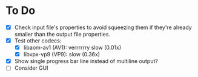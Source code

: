 # To Do
- [x] Check input file's properties to avoid squeezing them if they're already smaller than the output file properties.
- [x] Test other codecs:
  - [x] libaom-av1 (AV1): verrrrrry slow (0.01x)
  - [x] libvpx-vp9 (VP9): slow (0.36x)
- [x] Show single progress bar line instead of multiline output?
- [ ] Consider GUI